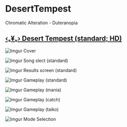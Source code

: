 # DesertTempest
Chromatic Alteration - Duteranopia
## [‹ₛ¥ᵥ› Desert Tempest (standard; HD)](https://www.mediafire.com/file/cefsz0kgndsgbia/‹ₛ¥ᵥ›+Bongo+Cat+《Matt4132》.osk/file) 
![Imgur](https://imgur.com/CGy3mXM.png)
Cover


![Imgur](https://imgur.com/x8mawpN.png)
Song slect (standard)


![Imgur](https://imgur.com/kECESf2.png)
Results screen (standard)


![Imgur](https://imgur.com/6gJ3d2l.png)
Gameplay (standard)


![Imgur](https://imgur.com/aeLjPhM.png)
Gameplay (mania)


![Imgur](https://imgur.com/Vpxbumj.png)
Gameplay (catch)


![Imgur](https://imgur.com/dTXKAvL.png)
Gameplay (taiko)


![Imgur](https://imgur.com/iuRYxvw.png)
Mode Selection 
